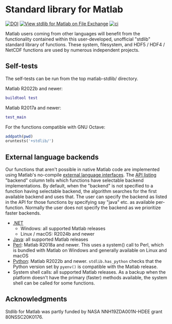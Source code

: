 # Standard library for Matlab

[![DOI](https://zenodo.org/badge/273830124.svg)](https://zenodo.org/badge/latestdoi/273830124)
[![View stdlib for Matlab on File Exchange](https://www.mathworks.com/matlabcentral/images/matlab-file-exchange.svg)](https://www.mathworks.com/matlabcentral/fileexchange/78673-stdlib-for-matlab)
[![ci](https://github.com/geospace-code/matlab-stdlib/actions/workflows/ci.yml/badge.svg)](https://github.com/geospace-code/matlab-stdlib/actions/workflows/ci.yml)

Matlab users coming from other languages will benefit from the functionality contained within this user-developed, unofficial "stdlib" standard library of functions.
These system, filesystem, and HDF5 / HDF4 / NetCDF functions are used by numerous independent projects.

## Self-tests

The self-tests can be run from the top matlab-stdlib/ directory.

Matlab R2022b and newer:

```matlab
buildtool test
```

Matlab R2017a and newer:

```matlab
test_main
```

For the functions compatible with GNU Octave:

```octave
addpath(pwd)
oruntests('+stdlib/')
```

## External language backends

Our functions that aren't possible in native Matlab code are implemented using Matlab's no-compile
[external language interfaces](https://www.mathworks.com/support/requirements/language-interfaces.html).
The
[API listing](https://geospace-code.github.io/matlab-stdlib/)
"backend" column tells which functions have selectable backend implementations.
By default, when the "backend" is not specified to a function having selectable backend, the algorithm searches for the first available backend and uses that.
The user can specify the backend as listed in the API for those functions by specifying say "java" etc. as available per-function.
Normally the user does not specify the backend as we prioritize faster backends.

* [.NET](https://www.mathworks.com/help/matlab/call-net-from-matlab.html)
  * Windows: all supported Matlab releases
  * Linux / macOS: R2024b and newer
* [Java](./Readme_java.md): all supported Matlab releases
* [Perl](https://www.mathworks.com/help/matlab/ref/perl.html):  Matlab R2018a and newer. This uses a system() call to Perl, which is bundled with Matlab on Windows and generally available on Linux and macOS
* [Python](https://www.mathworks.com/help/matlab/call-python-libraries.html): Matlab R2022b and newer. `stdlib.has_python` checks that the Python version set by `pyenv()` is compatible with the Matlab release.
* System shell calls: all supported Matlab releases. As a backup when the platform doesn't have the primary (faster) methods available, the system shell can be called for some functions.

## Acknowledgments

Stdlib for Matlab was partly funded by NASA NNH19ZDA001N-HDEE grant 80NSSC20K0176.

